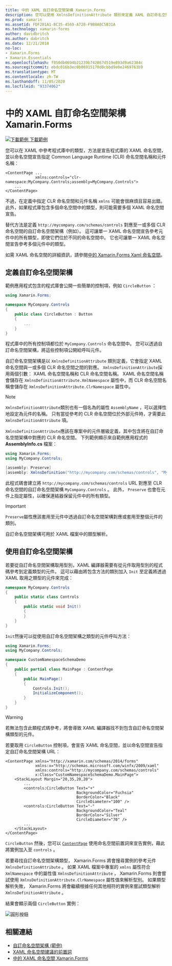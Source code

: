 ```yaml
---
title: 中的 XAML 自訂命名空間架構 Xamarin.Forms
description: 您可以使用 XmlnsDefinitionAttribute 類別來定義 XAML 自訂命名空間架構，以指定自訂 URL 和一或多個 CLR 命名空間之間的對應。 然後，您可以在 XAML 命名空間宣告中使用自訂命名空間架構。
ms.prod: xamarin
ms.assetid: FDF201A1-8C35-4569-A728-F9B0A0C5B31A
ms.technology: xamarin-forms
author: davidbritch
ms.author: dabritch
ms.date: 12/21/2018
no-loc:
- Xamarin.Forms
- Xamarin.Essentials
ms.openlocfilehash: f950db0694b21239b742867d519e893d9a62384c
ms.sourcegitcommit: ebdc016b3ec0b06915170d0cbbd9e0e2469763b9
ms.translationtype: MT
ms.contentlocale: zh-TW
ms.lasthandoff: 11/05/2020
ms.locfileid: "93374062"
---
```

# <a name="xaml-custom-namespace-schemas-in-no-locxamarinforms"></a>中的 XAML 自訂命名空間架構 Xamarin.Forms

[![下載範例](~/media/shared/download.png) 下載範例](/samples/xamarin/xamarin-forms-samples/xaml-customnamespaceschemas)

您可以在 XAML 中參考程式庫中的類型，方法是宣告程式庫的 XAML 命名空間，並以命名空間宣告指定 Common Language Runtime (CLR) 命名空間名稱和元件名稱：

```xaml
<ContentPage ...
             xmlns:controls="clr-namespace:MyCompany.Controls;assembly=MyCompany.Controls">
    ...
</ContentPage>
```

不過，在定義中指定 CLR 命名空間和元件名稱 `xmlns` 可能會很麻煩且容易出錯。 此外，如果程式庫包含多個命名空間中的類型，則可能需要多個 XAML 命名空間宣告。

替代方法是定義 `http://mycompany.com/schemas/controls` 對應至一或多個 CLR 命名空間的自訂命名空間架構（例如）。 這可讓單一 XAML 命名空間宣告參考元件中的所有類型，即使它們位於不同的命名空間中。 它也可讓單一 XAML 命名空間宣告參考多個元件中的類型。

如需 XAML 命名空間的詳細資訊，請參閱[中的 Xamarin.Forms Xaml 命名空間](namespaces.md)。

## <a name="defining-a-custom-namespace-schema"></a>定義自訂命名空間架構

範例應用程式包含的程式庫會公開一些簡單的控制項，例如 `CircleButton` ：

```csharp
using Xamarin.Forms;

namespace MyCompany.Controls
{
    public class CircleButton : Button
    {
        ...
    }
}
```

程式庫中的所有控制項都位於 `MyCompany.Controls` 命名空間中。 您可以透過自訂命名空間架構，將這些控制項公開給呼叫元件。

自訂命名空間架構是以 `XmlnsDefinitionAttribute` 類別定義，它會指定 XAML 命名空間與一或多個 CLR 命名空間之間的對應。 `XmlnsDefinitionAttribute`採用兩個引數： XAML 命名空間名稱和 CLR 命名空間名稱。 XAML 命名空間名稱會儲存在 `XmlnsDefinitionAttribute.XmlNamespace` 屬性中，而 CLR 命名空間名稱會儲存在 `XmlnsDefinitionAttribute.ClrNamespace` 屬性中。

> [!NOTE]
> `XmlnsDefinitionAttribute`類別也有一個名為的屬性 `AssemblyName` ，可以選擇性地設定為元件的名稱。 只有當從參考的 CLR 命名空間位於外部元件時，才需要此 `XmlnsDefinitionAttribute` 項。

`XmlnsDefinitionAttribute`應該在專案中的元件層級定義，其中包含將在自訂命名空間架構中對應的 CLR 命名空間。 下列範例顯示來自範例應用程式的 **AssemblyInfo.cs** 檔案：

```csharp
using Xamarin.Forms;
using MyCompany.Controls;

[assembly: Preserve]
[assembly: XmlnsDefinition("http://mycompany.com/schemas/controls", "MyCompany.Controls")]
```

此程式碼會建立將 `http://mycompany.com/schemas/controls` URL 對應至 CLR 命名空間的自訂命名空間架構 `MyCompany.Controls` 。 此外， `Preserve` 也會在元件上指定屬性，以確保連結器保留元件中的所有類型。

> [!IMPORTANT]
> `Preserve`屬性應該套用至元件中透過自訂命名空間架構對應或套用至整個元件的類別。

自訂命名空間架構可用於 XAML 檔案中的類型解析。

## <a name="consuming-a-custom-namespace-schema"></a>使用自訂命名空間架構

若要從自訂命名空間架構取用型別，XAML 編譯器需要有從元件取用型別的程式碼參考到定義類型的元件。 這可以藉由將包含方法的類別加入 `Init` 至定義將透過 XAML 取用之類型的元件來完成：

```csharp
namespace MyCompany.Controls
{
    public static class Controls
    {
        public static void Init()
        {
        }
    }
}
```

`Init`然後可以從使用自訂命名空間架構之類型的元件呼叫方法：

```csharp
using Xamarin.Forms;
using MyCompany.Controls;

namespace CustomNamespaceSchemaDemo
{
    public partial class MainPage : ContentPage
    {
        public MainPage()
        {
            Controls.Init();
            InitializeComponent();
        }
    }
}
```

> [!WARNING]
> 若無法包含此類程式碼參考，將會導致 XAML 編譯器找不到包含自訂命名空間架構類型的元件。

若要取用 `CircleButton` 控制項，會宣告 XAML 命名空間，並以命名空間宣告指定自訂命名空間架構 URL：

```xaml
<ContentPage xmlns="http://xamarin.com/schemas/2014/forms"
             xmlns:x="http://schemas.microsoft.com/winfx/2009/xaml"
             xmlns:controls="http://mycompany.com/schemas/controls"
             x:Class="CustomNamespaceSchemaDemo.MainPage">
    <StackLayout Margin="20,35,20,20">
        ...
        <controls:CircleButton Text="+"
                               BackgroundColor="Fuchsia"
                               BorderColor="Black"
                               CircleDiameter="100" />
        <controls:CircleButton Text="-"
                               BackgroundColor="Teal"
                               BorderColor="Silver"
                               CircleDiameter="70" />
        ...
    </StackLayout>
</ContentPage>
```

`CircleButton` 然後，您可以 [`ContentPage`](xref:Xamarin.Forms.ContentPage) 使用命名空間前置詞來宣告實例，藉此將實例加入至 `controls` 。

若要尋找自訂命名空間架構類型， Xamarin.Forms 將會搜尋實例的參考元件 `XmlnsDefinitionAttribute` 。 如果 XAML 檔案中專案的 `xmlns` 屬性符合 `XmlNamespace` 中的屬性值 `XmlnsDefinitionAttribute` ， Xamarin.Forms 則會嘗試使用 `XmlnsDefinitionAttribute.ClrNamespace` 屬性值來解析型別。 如果類型解析失敗， Xamarin.Forms 將會繼續根據任何其他相符的實例來嘗試類型解析 `XmlnsDefinitionAttribute` 。

結果會顯示兩個 `CircleButton` 實例：

![圓形按鈕](custom-namespace-schemas-images/circle-buttons.png "圓形按鈕")

## <a name="related-links"></a>相關連結

- [自訂命名空間架構 (範例) ](/samples/xamarin/xamarin-forms-samples/xaml-customnamespaceschemas)
- [XAML 命名空間建議的前置詞](custom-prefix.md)
- [中的 XAML 命名空間 Xamarin.Forms](namespaces.md)